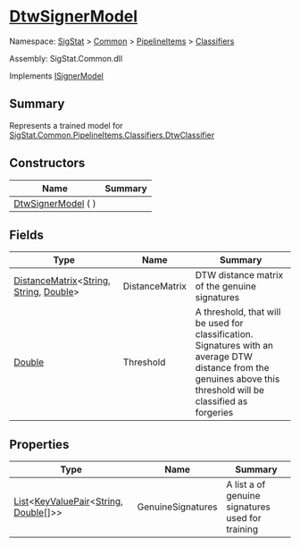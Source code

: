 # [DtwSignerModel](./DtwSignerModel.md)

Namespace: [SigStat]() > [Common](./../../README.md) > [PipelineItems]() > [Classifiers](./README.md)

Assembly: SigStat.Common.dll

Implements [ISignerModel](./../../Pipeline/ISignerModel.md)

## Summary
Represents a trained model for [SigStat.Common.PipelineItems.Classifiers.DtwClassifier](./DtwClassifier.md)

## Constructors

| Name | Summary | 
| --- | --- | 
| [DtwSignerModel](./../../../../ctor/DtwSignerModel-100663847.md) (  ) |  | 


## Fields

| Type | Name | Summary | 
| --- | --- | --- | 
| [DistanceMatrix](./../../DistanceMatrix-3.md)\<[String](https://docs.microsoft.com/en-us/dotnet/api/System.String), [String](https://docs.microsoft.com/en-us/dotnet/api/System.String), [Double](https://docs.microsoft.com/en-us/dotnet/api/System.Double)> | DistanceMatrix | DTW distance matrix of the genuine signatures | 
| [Double](https://docs.microsoft.com/en-us/dotnet/api/System.Double) | Threshold | A threshold, that will be used for classification. Signatures with  an average DTW distance from the genuines above this threshold will  be classified as forgeries | 


## Properties

| Type | Name | Summary | 
| --- | --- | --- | 
| [List](https://docs.microsoft.com/en-us/dotnet/api/System.Collections.Generic.List-1)\<[KeyValuePair](https://docs.microsoft.com/en-us/dotnet/api/System.Collections.Generic.KeyValuePair-2)\<[String](https://docs.microsoft.com/en-us/dotnet/api/System.String), [Double](https://docs.microsoft.com/en-us/dotnet/api/System.Double)[]>> | GenuineSignatures | A list a of genuine signatures used for training | 


